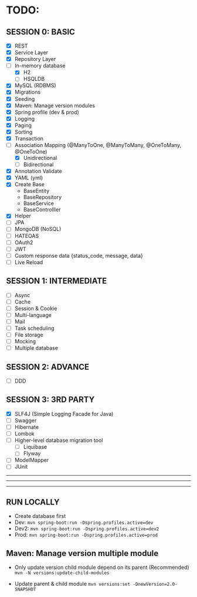 # TODO:

## SESSION 0: BASIC
- [x] REST
- [x] Service Layer
- [x] Repository Layer
- [ ] In-memory database
  + [x] H2
  + [ ] HSQLDB
- [x] MySQL (RDBMS)
- [x] Migrations
- [x] Seeding
- [x] Maven: Manage version modules
- [x] Spring profile (dev & prod)
- [x] Logging
- [x] Paging
- [x] Sorting
- [x] Transaction
- [ ] Association Mapping (@ManyToOne, @ManyToMany, @OneToMany, @OneToOne)
  + [x] Unidirectional
  + [ ] Bidirectional
- [x] Annotation Validate
- [x] YAML (yml)
- [x] Create Base
  + BaseEntity
  + BaseRepository
  + BaseService
  + BaseControlller
- [x] Helper
- [ ] JPA
- [ ] MongoDB (NoSQL)
- [ ] HATEOAS
- [ ] OAuth2
- [ ] JWT
- [ ] Custom response data {status_code, message, data}
- [ ] Live Reload

## SESSION 1: INTERMEDIATE
- [ ] Async
- [ ] Cache
- [ ] Session & Cookie
- [ ] Multi-language
- [ ] Mail
- [ ] Task scheduling
- [ ] File storage
- [ ] Mocking
- [ ] Multiple database

## SESSION 2: ADVANCE
- [ ] DDD

## SESSION 3: 3RD PARTY
- [x] SLF4J (Simple Logging Facade for Java)
- [ ] Swagger
- [ ] Hibernate
- [ ] Lombok
- [ ] Higher-level database migration tool
  + [ ] Liquibase
  + [ ] Flyway
- [ ] ModelMapper
- [ ] JUnit

---
***
___

## RUN LOCALLY
- Create database first
- Dev:  ```mvn spring-boot:run -Dspring.profiles.active=dev```
- Dev2: ```mvn spring-boot:run -Dspring.profiles.active=dev2```
- Prod: ```mvn spring-boot:run -Dspring.profiles.active=prod```

## Maven: Manage version multiple module
- Only update version child module depend on its parent (Recommended)
```mvn -N versions:update-child-modules```

- Update parent & child module
```mvn versions:set -DnewVersion=2.0-SNAPSHOT```